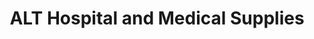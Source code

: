 ---
title: "ALT Hospital and Medical Supplies"
url: /manila/alt-hospital-and-medical-supplies-rizal-avenue/
shop: medical supply
---
